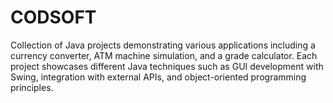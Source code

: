 # CODSOFT
Collection of Java projects demonstrating various applications including a currency converter, ATM machine simulation, and a grade calculator. Each project showcases different Java techniques such as GUI development with Swing, integration with external APIs, and object-oriented programming principles.
